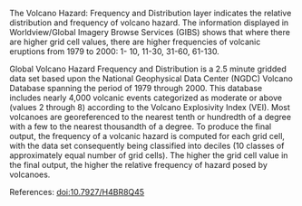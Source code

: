 The Volcano Hazard: Frequency and Distribution layer indicates the relative distribution and frequency of volcano hazard. The information displayed in Worldview/Global Imagery Browse Services (GIBS) shows that where there are higher grid cell values, there are higher frequencies of volcanic eruptions from 1979 to 2000: 1- 10, 11-30, 31-60, 61-130.

Global Volcano Hazard Frequency and Distribution is a 2.5 minute gridded data set based upon the National Geophysical Data Center (NGDC) Volcano Database spanning the period of 1979 through 2000. This database includes nearly 4,000 volcanic events categorized as moderate or above (values 2 through 8) according to the Volcano Explosivity Index (VEI). Most volcanoes are georeferenced to the nearest tenth or hundredth of a degree with a few to the nearest thousandth of a degree. To produce the final output, the frequency of a volcanic hazard is computed for each grid cell, with the data set consequently being classified into deciles (10 classes of approximately equal number of grid cells). The higher the grid cell value in the final output, the higher the relative frequency of hazard posed by volcanoes.

References: [doi:10.7927/H4BR8Q45](https://doi.org/10.7927/H4BR8Q45)
